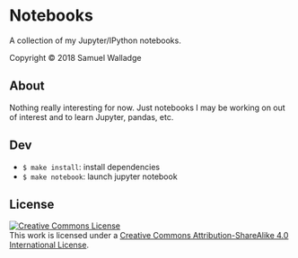 # Notebooks

A collection of my Jupyter/IPython notebooks.

Copyright © 2018 Samuel Walladge


## About

Nothing really interesting for now. Just notebooks I may be working on out of
interest and to learn Jupyter, pandas, etc.


## Dev

- `$ make install`: install dependencies
- `$ make notebook`: launch jupyter notebook

## License

<a rel="license" href="http://creativecommons.org/licenses/by-sa/4.0/"><img alt="Creative Commons License" style="border-width:0" src="https://i.creativecommons.org/l/by-sa/4.0/88x31.png" /></a><br />This work is licensed under a <a rel="license" href="http://creativecommons.org/licenses/by-sa/4.0/">Creative Commons Attribution-ShareAlike 4.0 International License</a>.

